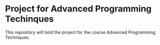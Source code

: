 # Project for Advanced Programming Techinques

This repository will hold the project for the course Advanced Programming Techniques.  
